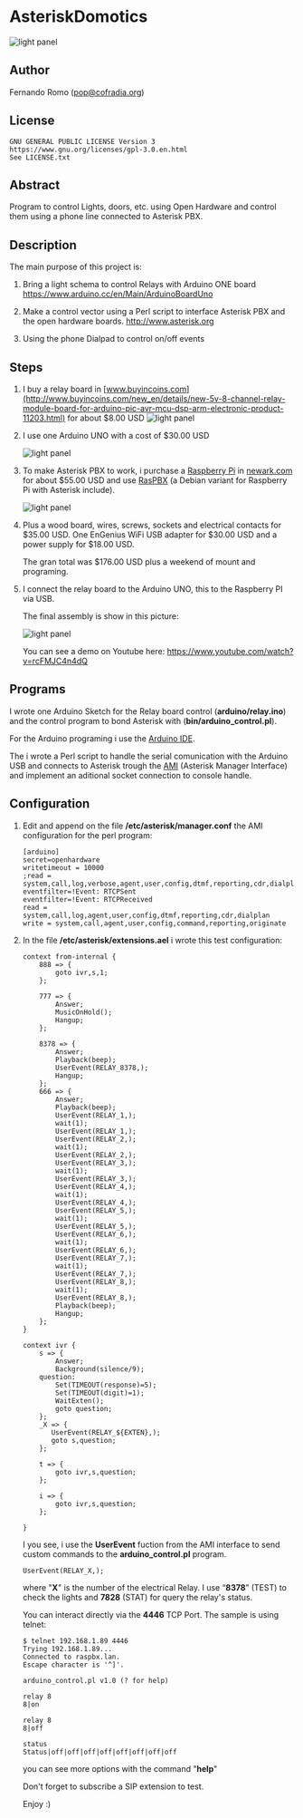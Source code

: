 # AsteriskDomotics

![light panel](https://raw.githubusercontent.com/elpop/AsteriskDomotics/master/images/light_1.jpg)

## Author

Fernando Romo (pop@cofradia.org)

## License

```
GNU GENERAL PUBLIC LICENSE Version 3
https://www.gnu.org/licenses/gpl-3.0.en.html
See LICENSE.txt
```

## Abstract

Program to control Lights, doors, etc. using Open Hardware and control them using a phone line connected to Asterisk PBX.


## Description

The main purpose of this project is:

1. Bring a light schema to control Relays with Arduino ONE board
   https://www.arduino.cc/en/Main/ArduinoBoardUno

2. Make a control vector using a Perl script to interface Asterisk PBX 
   and the open hardware boards.
   http://www.asterisk.org

3. Using the phone Dialpad to control on/off events 

## Steps

1. I buy a relay board in [www.buyincoins.com](http://www.buyincoins.com/new_en/details/new-5v-8-channel-relay-module-board-for-arduino-pic-avr-mcu-dsp-arm-electronic-product-11203.html) for about $8.00 USD
    ![light panel](https://raw.githubusercontent.com/elpop/AsteriskDomotics/master/images/light_2.jpg)
    
2. I use one Arduino UNO with a cost of $30.00 USD 

    ![light panel](https://raw.githubusercontent.com/elpop/AsteriskDomotics/master/images/light_3.jpg)
 
3. To make Asterisk PBX to work, i purchase a [Raspberry Pi](https://www.raspberrypi.org) in [newark.com](https://www.newark.com/homeb?adobe_mc_ref=) for about $55.00 USD and use [RasPBX](http://www.raspberry-asterisk.org) (a Debian variant for Raspberry Pi with Asterisk include).
 
    ![light panel](https://raw.githubusercontent.com/elpop/AsteriskDomotics/master/images/light_4.jpg)
    
4. Plus a wood board, wires, screws, sockets and electrical contacts for $35.00 USD. One EnGenius WiFi USB adapter for $30.00 USD and a power supply for $18.00 USD.

    The gran total was $176.00 USD plus a weekend of mount and programing.
    
5. I connect the relay board to the Arduino UNO, this to the Raspberry PI via USB.
 
    The final assembly is show in this picture:
    
    ![light panel](https://raw.githubusercontent.com/elpop/AsteriskDomotics/master/images/light_5.jpg)


    You can see a demo on Youtube here: https://www.youtube.com/watch?v=rcFMJC4n4dQ
    
## Programs

I wrote one Arduino Sketch for the Relay board control (**arduino/relay.ino**) and the control program to bond Asterisk with (**bin/arduino_control.pl**).

For the Arduino programing i use the [Arduino IDE](https://www.arduino.cc/en/Main/Software).

The i wrote a Perl script to handle the serial comunication with the Arduino USB and connects to Asterisk trough the [AMI](https://wiki.asterisk.org/wiki/pages/viewpage.action?pageId=4817239) (Asterisk Manager Interface) and implement an aditional socket connection to console handle.

## Configuration

1. Edit and append on the file **/etc/asterisk/manager.conf** the AMI configuration for the perl program:
    
    ```
    [arduino]
    secret=openhardware
    writetimeout = 10000
    ;read = system,call,log,verbose,agent,user,config,dtmf,reporting,cdr,dialplan
    eventfilter=!Event: RTCPSent
    eventfilter=!Event: RTCPReceived
    read = system,call,log,agent,user,config,dtmf,reporting,cdr,dialplan
    write = system,call,agent,user,config,command,reporting,originate
    ```
    
2. In the file **/etc/asterisk/extensions.ael** i wrote this test configuration:

    ```
    context from-internal {
        888 => {
            goto ivr,s,1;
        };
     
        777 => {
            Answer;
            MusicOnHold();
            Hangup;
        };
     
        8378 => {
            Answer;
            Playback(beep);
            UserEvent(RELAY_8378,);
            Hangup;
        }; 
        666 => {
            Answer;
            Playback(beep);
            UserEvent(RELAY_1,);
            wait(1);
            UserEvent(RELAY_1,);
            UserEvent(RELAY_2,);
            wait(1);
            UserEvent(RELAY_2,);
            UserEvent(RELAY_3,);
            wait(1);
            UserEvent(RELAY_3,);
            UserEvent(RELAY_4,);
            wait(1);
            UserEvent(RELAY_4,);
            UserEvent(RELAY_5,);
            wait(1);
            UserEvent(RELAY_5,);
            UserEvent(RELAY_6,);
            wait(1);
            UserEvent(RELAY_6,);
            UserEvent(RELAY_7,);
            wait(1);
            UserEvent(RELAY_7,);
            UserEvent(RELAY_8,);
            wait(1);
            UserEvent(RELAY_8,);
            Playback(beep);
            Hangup;
        };
    }
     
    context ivr {
        s => {
            Answer;
            Background(silence/9);
        question:
            Set(TIMEOUT(response)=5);
            Set(TIMEOUT(digit)=1);
            WaitExten();
            goto question;
        };
        _X => {
           UserEvent(RELAY_${EXTEN},);
           goto s,question;
        };
     
        t => {
            goto ivr,s,question;
        };
     
        i => {
            goto ivr,s,question;
        };
     
    }
    ```

    I you see, i use the **UserEvent** fuction from the AMI interface to send custom commands to the **arduino_control.pl** program.
    
    ```
    UserEvent(RELAY_X,);
    ```
    
    where "**X**" is the number of the electrical Relay. I use  “**8378**” (TEST) to check the lights and **7828** (STAT) for query the relay's status.
    
    You can interact directly via the **4446** TCP Port. The sample is using telnet:
    
    ```
    $ telnet 192.168.1.89 4446
    Trying 192.168.1.89...
    Connected to raspbx.lan.
    Escape character is '^]'.

    arduino_control.pl v1.0 (? for help)
    
    relay 8
    8|on
    
    relay 8
    8|off
    
    status
    Status|off|off|off|off|off|off|off|off
    
    ```
    
    you can see more options with the command "**help**"
    
    Don't forget to subscribe a SIP extension to test.
    
    Enjoy :)
